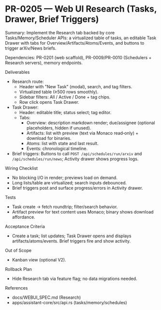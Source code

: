 # PR-0205 — Web UI Research (Tasks, Drawer, Brief Triggers)

Summary: Implement the Research tab backed by core Tasks/Memory/Scheduler APIs: a virtualized table of tasks, an editable Task Drawer with tabs for Overview/Artifacts/Atoms/Events, and buttons to trigger arXiv/News briefs.

Dependencies: PR-0201 (web scaffold), PR-0009/PR-0010 (Schedulers + Research servers), memory endpoints.

Deliverables

- Research route:
  - Header with "New Task" (modal), search, and tag filters.
  - Virtualized table (≥500 rows smoothly).
  - Sidebar filters: All / Active / Done + tag chips.
  - Row click opens Task Drawer.
- Task Drawer:
  - Header: editable title; status select; tag editor.
  - Tabs:
    - Overview: description markdown render; due/assignee (optional placeholders, hidden if unused).
    - Artifacts: list with preview (text via Monaco read‑only) + download for binaries.
    - Atoms: list with state and last result.
    - Events: chronological timeline.
- Brief triggers: Buttons to call `POST /api/schedules/run/arxiv` and `/api/schedules/run/news`; Activity drawer shows progress logs.

Wiring Checklist

- No blocking I/O in render; previews load on demand.
- Long lists/table are virtualized; search inputs debounced.
- Brief triggers post and surface progress/errors in Activity drawer.

Tests

- Task create → fetch roundtrip; filter/search behavior.
- Artifact preview for text content uses Monaco; binary shows download affordance.

Acceptance Criteria

- Create a task; list updates; Task Drawer opens and displays artifacts/atoms/events. Brief triggers fire and show activity.

Out of Scope

- Kanban view (optional V2).

Rollback Plan

- Hide Research tab via feature flag; no data migrations needed.

References

- docs/WEBUI_SPEC.md (Research)
- apps/assistant-core/src/api.rs (tasks/memory/schedules)


